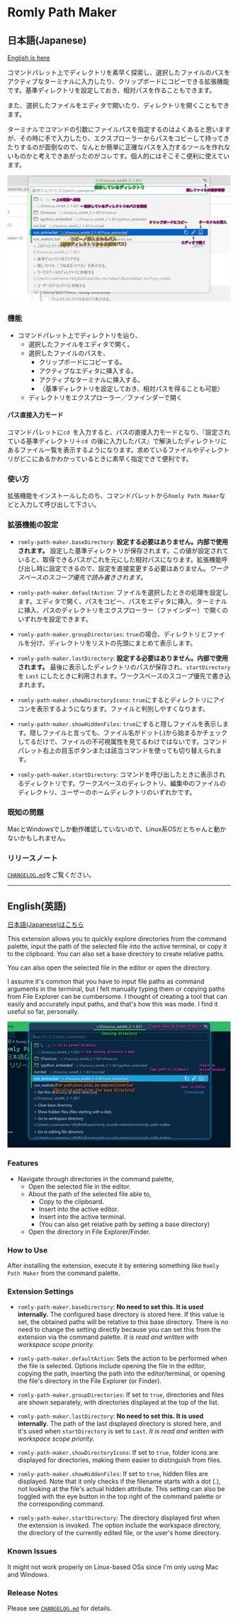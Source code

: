 # Romly Path Maker

## 日本語(Japanese)

[English is here](#english英語)

コマンドパレット上でディレクトリを素早く探索し、選択したファイルのパスをアクティブなターミナルに入力したり、クリップボードにコピーできる拡張機能です。基準ディレクトリを設定しておき、相対パスを作ることもできます。

また、選択したファイルをエディタで開いたり、ディレクトリを開くこともできます。

ターミナルでコマンドの引数にファイルパスを指定するのはよくあると思いますが、その時に手で入力したり、エクスプローラーからパスをコピーして持ってきたりするのが面倒なので、なんとか簡単に正確なパスを入力するツールを作れないものかと考えできあがったのがコレです。個人的にはそこそこ便利に使えています。

![日本語版スクリーンショット](images/screenshot.jpg)

### 機能

- コマンドパレット上でディレクトリを辿り、
	- 選択したファイルをエディタで開く。
	- 選択したファイルのパスを、
		- クリップボードにコピーする。
		- アクティブなエディタに挿入する。
		- アクティブなターミナルに挿入する。
		- （基準ディレクトリを設定しておき、相対パスを得ることも可能）
	- ディレクトリをエクスプローラー／ファインダーで開く

#### パス直接入力モード

コマンドパレットに`cd `を入力すると、パスの直接入力モードとなり、『設定されている基準ディレクトリ＋`cd `の後に入力したパス』で解決したディレクトリにあるファイル一覧を表示するようになります。求めているファイルやディレクトリがどこにあるかわかっているときに素早く指定できて便利です。

### 使い方

拡張機能をインストールしたのち、コマンドパレットから`Romly Path Maker`などと入力して呼び出して下さい。

### 拡張機能の設定

* `romly-path-maker.baseDirectory`: **設定する必要はありません。内部で使用されます。** 設定した基準ディレクトリが保存されます。この値が設定されていると、取得できるパスがこれを元にした相対パスになります。拡張機能呼び出し時に設定できるので、設定を直接変更する必要はありません。*ワークスペースのスコープ優先で読み書きされます。*

* `romly-path-maker.defaultAction`: ファイルを選択したときの処理を設定します。エディタで開く、パスをコピー、パスをエディタに挿入、ターミナルに挿入、パスのディレクトリをエクスプローラー（ファインダー）で開くのいずれかを設定できます。

* `romly-path-maker.groupDirectories`: `true`の場合、ディレクトリとファイルを分け、ディレクトリをリストの先頭にまとめて表示します。

* `romly-path-maker.lastDirectory`: **設定する必要はありません。内部で使用されます。** 最後に表示したディレクトリのパスが保存され、`startDirectory` を `Last` にしたときに利用されます。ワークスペースのスコープ優先で書き込まれます。

* `romly-path-maker.showDirectoryIcons`: `true`にするとディレクトリにアイコンを表示するようになります。ファイルと判別しやすくなります。

* `romly-path-maker.showHiddenFiles`: `true`にすると隠しファイルを表示します。隠しファイルと言っても、ファイル名がドット(.)から始まるかチェックしてるだけで、ファイルの不可視属性を見てるわけではないです。コマンドパレット右上の目玉ボタンまたは該当コマンドを使っても切り替えられます。

* `romly-path-maker.startDirectory`: コマンドを呼び出したときに表示されるディレクトリです。ワークスペースのディレクトリ、編集中のファイルのディレクトリ、ユーザーのホームディレクトリのいずれかです。

### 既知の問題

MacとWindowsでしか動作確認していないので、Linux系OSだとちゃんと動かないかもしれません。

### リリースノート

[`CHANGELOG.md`](CHANGELOG.md)をご覧ください。









-----









## English(英語)

[日本語(Japanese)はこちら](#日本語japanese)

This extension allows you to quickly explore directories from the command palette, input the path of the selected file into the active terminal, or copy it to the clipboard. You can also set a base directory to create relative paths.

You can also open the selected file in the editor or open the directory.

I assume it's common that you have to input file paths as command arguments in the terminal, but I felt manually typing them or copying paths from File Explorer can be cumbersome. I thought of creating a tool that can easily and accurately input paths, and that's how this was made. I find it useful so far, personally.

![Engish Screenshot](images/screenshot.en.png)

### Features

- Navigate through directories in the command palette,
	- Open the selected file in the editor.
	- About the path of the selected file able to,
		- Copy to the clipboard.
		- Insert into the active editor.
		- Insert into the active terminal.
		- (You can also get relative path by setting a base directory)
	- Open the directory in File Explorer/Finder.

### How to Use

After installing the extension, execute it by entering something like `Romly Path Maker` from the command palette.

### Extension Settings

* `romly-path-maker.baseDirectory`: **No need to set this. It is used internally.** The configured base directory is stored here. If this value is set, the obtained paths will be relative to this base directory. There is no need to change the setting directly because you can set this from the extension via the command palette. *It is read and written with workspace scope priority.*

* `romly-path-maker.defaultAction`: Sets the action to be performed when the file is selected. Options include opening the file in the editor, copying the path, inserting the path into the editor/terminal, or opening the file's directory in the File Explorer (or Finder).

* `romly-path-maker.groupDirectories`: If set to `true`, directories and files are shown separately, with directories displayed at the top of the list.

* `romly-path-maker.lastDirectory`: **No need to set this. It is used internally.** The path of the last displayed directory is stored here, and it's used when `startDirectory` is set to `Last`. *It is read and written with workspace scope priority.*

* `romly-path-maker.showDirectoryIcons`: If set to `true`, folder icons are displayed for directories, making them easier to distinguish from files.

* `romly-path-maker.showHiddenFiles`: If set to `true`, hidden files are displayed. Note that it only checks if the filename starts with a dot (.), not looking at the file's actual hidden attribute. This setting can also be toggled with the eye button in the top right of the command palette or the corresponding command.

* `romly-path-maker.startDirectory`: The directory displayed first when the extension is invoked. The option include the workspace directory, the directory of the currently edited file, or the user's home directory.

### Known Issues

It might not work properly on Linux-based OSs since I'm only using Mac and Windows.

### Release Notes

Please see [`CHANGELOG.md`](CHANGELOG.md) for details.
